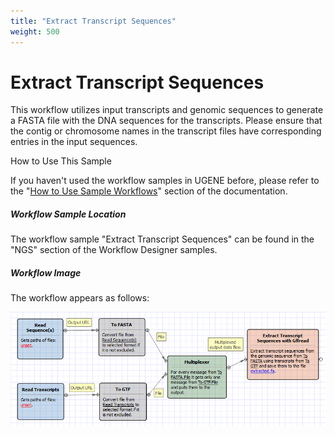 ```yaml
---
title: "Extract Transcript Sequences"
weight: 500
---
```


# Extract Transcript Sequences

This workflow utilizes input transcripts and genomic sequences to generate a FASTA file with the DNA sequences for the transcripts. Please ensure that the contig or chromosome names in the transcript files have corresponding entries in the input sequences.

How to Use This Sample

If you haven't used the workflow samples in UGENE before, please refer to the "[How to Use Sample Workflows](../../introduction/how-to-use-sample-workflows)" section of the documentation.

##### Workflow Sample Location

The workflow sample "Extract Transcript Sequences" can be found in the "NGS" section of the Workflow Designer samples.

##### Workflow Image

The workflow appears as follows:

![](/images/65930350/65930351.png)